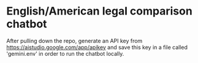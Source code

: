 # English/American legal comparison chatbot

After pulling down the repo, generate an API key from https://aistudio.google.com/app/apikey and save this key in a file called 'gemini.env' in order to run the chatbot locally.
